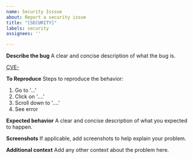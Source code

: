 ```yaml
---
name: Security Isssue
about: Report a security issue
title: "[SECURITY]"
labels: security
assignees: ''

---
```


**Describe the bug**
A clear and concise description of what the bug is.

[CVE-](link-to-cve) <!-- add a link to CVE is any -->

**To Reproduce**
Steps to reproduce the behavior:
1. Go to '...'
2. Click on '....'
3. Scroll down to '....'
4. See error

**Expected behavior**
A clear and concise description of what you expected to happen.

**Screenshots**
If applicable, add screenshots to help explain your problem.

**Additional context**
Add any other context about the problem here.
